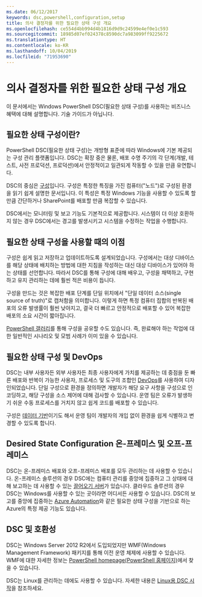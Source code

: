 ```yaml
---
ms.date: 06/12/2017
keywords: dsc,powershell,configuration,setup
title: 의사 결정자를 위한 필요한 상태 구성 개요
ms.openlocfilehash: ce554d4bb994d4b1816d9d9c24599e4ef0e1c593
ms.sourcegitcommit: 18985d07ef024378c8590dc7a983099ff9225672
ms.translationtype: HT
ms.contentlocale: ko-KR
ms.lasthandoff: 10/04/2019
ms.locfileid: "71953690"
---
```

# <a name="desired-state-configuration-overview-for-decision-makers"></a>의사 결정자를 위한 필요한 상태 구성 개요

이 문서에서는 Windows PowerShell DSC(필요한 상태 구성)를 사용하는 비즈니스 혜택에 대해 설명합니다. 기술 가이드가 아닙니다.

## <a name="what-is-desired-state-configuration"></a>필요한 상태 구성이란?

PowerShell DSC(필요한 상태 구성)는 개방형 표준에 따라 Windows에 기본 제공되는 구성 관리 플랫폼입니다. DSC는 확장 중은 물론, 배포 수명 주기의 각 단계(개발, 테스트, 사전 프로덕션, 프로덕션)에서 안정적이고 일관되게 작동할 수 있을 만큼 유연합니다.

DSC의 중심은 [구성](../configurations/configurations.md)입니다.
구성은 특정한 특징을 가진 컴퓨터("노드")로 구성된 환경을 읽기 쉽게 설명한 문서입니다.
이 특성은 특정 Windows 기능을 사용할 수 있도록 할 만큼 간단하거나 SharePoint를 배포할 만큼 복잡할 수 있습니다.

DSC에서는 모니터링 및 보고 기능도 기본적으로 제공합니다.
시스템이 더 이상 호환하지 않는 경우 DSC에서는 경고를 발생시키고 시스템을 수정하는 작업을 수행합니다.

## <a name="benefits-of-using-desired-state-configuration"></a>필요한 상태 구성을 사용할 때의 이점

구성은 쉽게 읽고 저장하고 업데이트하도록 설계되었습니다.
구성에서는 대상 디바이스를 해당 상태에 배치하는 방법에 대한 지침을 작성하는 대신 대상 디바이스가 있어야 하는 상태를 선언합니다.
따라서 DSC를 통해 구성에 대해 배우고, 구성을 채택하고, 구현하고 유지 관리하는 데에 훨씬 적은 비용이 듭니다.

구성을 만드는 것은 복잡한 배포 단계를 단일 위치에서 "단일 데이터 소스(single source of truth)"로 캡처함을 의미합니다.
이렇게 하면 특정 컴퓨터 집합의 반복된 배포의 오류 발생률이 훨씬 낮아지고,
결국 더 빠르고 안정적으로 배포할 수 있어 복잡한 배포의 소요 시간이 짧아집니다.

[PowerShell 갤러리](https://powershellgallery.com)를 통해 구성을 공유할 수도 있습니다. 즉, 완료해야 하는 작업에 대한 일반적인 시나리오 및 모범 사례가 이미 있을 수 있습니다.


## <a name="desired-state-configuration-and-devops"></a>필요한 상태 구성 및 DevOps

DSC는 내부 사용자든 외부 사용자든 최종 사용자에게 가치를 제공하는 데 중점을 둔 빠른 배포와 반복이 가능한 사용자, 프로세스 및 도구의 조합인 [DevOps](http://blogs.technet.com/b/ashleymcglone/archive/2015/11/20/devops-for-n00bs-ie-windows-people.aspx)를 사용하여 디자인되었습니다.
단일 구성으로 환경을 정의하면 개발자가 해당 요구 사항을 구성으로 인코딩하고, 해당 구성을 소스 제어에 대해 검사할 수 있습니다. 운영 팀은 오류가 발생하기 쉬운 수동 프로세스를 거치지 않고 쉽게 코드를 배포할 수 있습니다.

구성은 [데이터 기반](../configurations/configData.md)이기도 해서 운영 팀이 개발자의 개입 없이 환경을 쉽게 식별하고 변경할 수 있도록 합니다.

## <a name="desired-state-configuration-on-premises-and-off-premises"></a>Desired State Configuration 온-프레미스 및 오프-프레미스
DSC는 온-프레미스 배포와 오프-프레미스 배포를 모두 관리하는 데 사용할 수 있습니다.
온-프레미스 솔루션의 경우 DSC에는 컴퓨터 관리를 중앙에 집중하고 그 상태에 대해 보고하는 데 사용할 수 있는 [끌어오기 서버](../pull-server/pullServer.md)가 있습니다.
클라우드 솔루션의 경우 DSC는 Windows를 사용할 수 있는 곳이라면 어디서든 사용할 수 있습니다.
DSC의 보고를 중앙에 집중하는 [Azure Automation](https://azure.microsoft.com/en-us/documentation/services/automation/)와 같은 필요한 상태 구성을 기반으로 하는 Azure의 특정 제공 기능도 있습니다.

## <a name="dsc-and-compatibility"></a>DSC 및 호환성

DSC는 Windows Server 2012 R2에서 도입되었지만 WMF(Windows Management Framework) 패키지를 통해 이전 운영 체제에 사용할 수 있습니다.
WMF에 대한 자세한 정보는 [PowerShell homepage(PowerShell 홈페이지)](/powershell/)에서 찾을 수 있습니다.

DSC는 Linux를 관리하는 데에도 사용할 수 있습니다. 자세한 내용은 [Linux용 DSC 시작](../getting-started/lnxGettingStarted.md)을 참조하세요.
